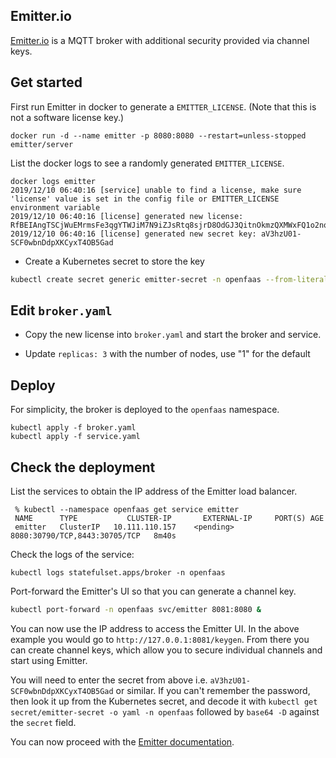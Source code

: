 ## Emitter.io

[Emitter.io](https://emitter.io) is a MQTT broker with additional security provided via channel keys.

## Get started

First run Emitter in docker to generate a `EMITTER_LICENSE`. (Note that this is
not a software license key.)

```
docker run -d --name emitter -p 8080:8080 --restart=unless-stopped emitter/server
```

List the docker logs to see a randomly generated `EMITTER_LICENSE`.

```
docker logs emitter
2019/12/10 06:40:16 [service] unable to find a license, make sure 'license' value is set in the config file or EMITTER_LICENSE environment variable
2019/12/10 06:40:16 [license] generated new license: RfBEIAngTSCjWuEMrmsFe3qgYTWJiM7N9iZJsRtq8sjrD8OdGJ3QitnOkmzQXMWxFQ1o2nqdn5731Pe4s4PF1rME37CBnwYB:2
2019/12/10 06:40:16 [license] generated new secret key: aV3hzU01-SCF0wbnDdpXKCyxT4OB5Gad
```

* Create a Kubernetes secret to store the key

```sh
kubectl create secret generic emitter-secret -n openfaas --from-literal "secret=aV3hzU01-SCF0wbnDdpXKCyxT4OB5Gad"
```

## Edit `broker.yaml`

* Copy the new license into `broker.yaml` and start the broker and service.

* Update `replicas: 3` with the number of nodes, use "1" for the default

## Deploy

For simplicity, the broker is deployed to the `openfaas` namespace.

```
kubectl apply -f broker.yaml
kubectl apply -f service.yaml
```

## Check the deployment

List the services to obtain the IP address of the Emitter load balancer.

```
 % kubectl --namespace openfaas get service emitter
 NAME      TYPE           CLUSTER-IP       EXTERNAL-IP     PORT(S) AGE
 emitter   ClusterIP   10.111.110.157    <pending>  8080:30790/TCP,8443:30705/TCP   8m40s
```

Check the logs of the service:

```
kubectl logs statefulset.apps/broker -n openfaas
```

Port-forward the Emitter's UI so that you can generate a channel key.

```sh
kubectl port-forward -n openfaas svc/emitter 8081:8080 &
```

You can now use the IP address to access the Emitter UI. In the above example
you would go to `http://127.0.0.1:8081/keygen`. From there you can create
channel keys, which allow you to secure individual channels and start using
Emitter.

You will need to enter the secret from above i.e. `aV3hzU01-SCF0wbnDdpXKCyxT4OB5Gad` or similar. If you can't remember the password, then look it up from the Kubernetes secret, and decode it with `kubectl get  secret/emitter-secret -o yaml -n openfaas` followed by `base64 -D` against the `secret` field.

You can now proceed with the [Emitter documentation](https://github.com/emitter-io/emitter).
